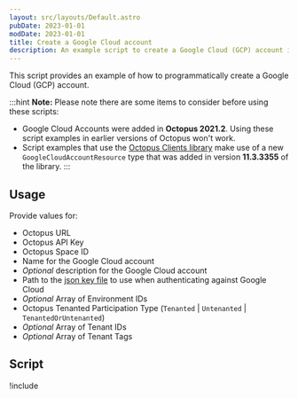 ```yaml
---
layout: src/layouts/Default.astro
pubDate: 2023-01-01
modDate: 2023-01-01
title: Create a Google Cloud account
description: An example script to create a Google Cloud (GCP) account in Octopus.
---
```


This script provides an example of how to programmatically create a Google Cloud (GCP) account.

:::hint
**Note:**
Please note there are some items to consider before using these scripts:
- Google Cloud Accounts were added in **Octopus 2021.2**. Using these script examples in earlier versions of Octopus won't work.
- Script examples that use the [Octopus Clients library](https://github.com/OctopusDeploy/OctopusClients) make use of a new `GoogleCloudAccountResource` type that was added in version **11.3.3355** of the library.
:::

## Usage

Provide values for:

- Octopus URL
- Octopus API Key
- Octopus Space ID
- Name for the Google Cloud account
- *Optional* description for the Google Cloud account
- Path to the [json key file](https://oc.to/GoogleCloudServiceAccountKey) to use when authenticating against Google Cloud
- *Optional* Array of Environment IDs
- Octopus Tenanted Participation Type (`Tenanted` | `Untenanted` | `TenantedOrUntenanted`)
- *Optional* Array of Tenant IDs
- *Optional* Array of Tenant Tags

## Script

!include <create-google-cloud-account-scripts>